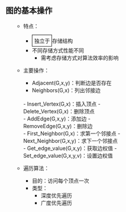 <div style="float: left; width: 64%; padding: 1%;">
    
## 图的基本操作

<ul>

- 特点：
  - <span style="border: 1px solid black; padding: 5px; display: inline-block;">独立于</span>存储结构
  - 不同存储方式性能不同
    - 需考虑存储方式对算法效率的影响

- 主要操作：
  - Adjacent(G,x,y)：判断边是否存在
  - Neighbors(G,x)：列出邻接边
  <br>
  - Insert_Vertex(G,x)：插入顶点
  - Delete_Vertex(G,x)：删除顶点
  <br>
  - AddEdge(G,x,y)：添加边
  - RemoveEdge(G,x,y)：删除边
  <br>
  - First_Neighbor(G,x)：求第一个邻接点
  - Next_Neighbor(G,x,y)：求下一个邻接点
  <br>
  - Get_edge_value(G,x,y)：获取边权值
  - Set_edge_value(G,x,y,v)：设置边权值

- 遍历算法：
  - 目的：访问每个顶点一次
  - 类型：
    - 深度优先遍历
    - 广度优先遍历

</ul>


</div>
<div style="float: right; width: 26%; padding: 1%;">

</div>
<div style="clear: both;"></div>

